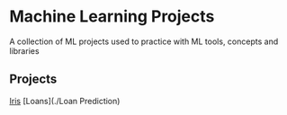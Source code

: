 # Machine Learning Projects
A collection of ML projects used to practice with ML tools, concepts and libraries
## Projects
[Iris](./Iris)
[Loans](./Loan Prediction)